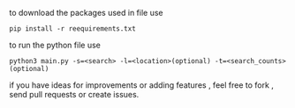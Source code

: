 to download the packages used in file use 
```
pip install -r reequirements.txt
```

to run the python file use
```
python3 main.py -s=<search> -l=<location>(optional) -t=<search_counts>(optional)
```
if you have ideas for improvements or adding features , feel free to fork , send pull requests or create issues.
